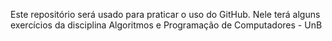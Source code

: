 Este repositório será usado para praticar o uso do GitHub.
Nele terá alguns exercícios da disciplina Algoritmos e Programação de Computadores - UnB